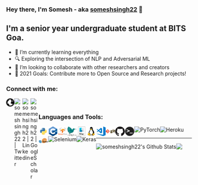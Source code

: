 ### Hey there, I'm Somesh - aka [someshsingh22][website] 👋

## I'm a senior year undergraduate student at BITS Goa.
- 🌱 I’m currently learning everything
- 🔍 Exploring the intersection of NLP and Adversarial ML
- 👯 I’m looking to collaborate with other researchers and creators
- 🥅 2021 Goals: Contribute more to Open Source and Research projects!

### Connect with me:

[<img align="left" alt="someshsingh22.github.io" width="22px" src="https://raw.githubusercontent.com/iconic/open-iconic/master/svg/globe.svg" />][Website]
[<img align="left" alt="someshsingh22 | Twitter" width="22px" src="https://cdn.jsdelivr.net/npm/simple-icons@v3/icons/twitter.svg" />][Twitter]
[<img align="left" alt="somehsingh22 | Linkedin" width="22px" src="https://cdn.jsdelivr.net/npm/simple-icons@v3/icons/linkedin.svg" />][Linkedin]
[<img align="left" alt="somehsingh22 | GoogleScholar" width="22px" src="https://www.pikpng.com/pngl/b/44-442505_google-scholar-twitter-instagram-google-scholar-icon-svg.png" />][GoogleScholar]
<br />

### Languages and Tools:

<img align="left" alt="Python" height="26px" src="https://raw.githubusercontent.com/github/explore/80688e429a7d4ef2fca1e82350fe8e3517d3494d/topics/python/python.png" />
<img align="left" alt="C++" height="26px" src="https://raw.githubusercontent.com/github/explore/80688e429a7d4ef2fca1e82350fe8e3517d3494d/topics/cpp/cpp.png" />
<img align="left" alt="TensorFlow" height="26px" src="https://raw.githubusercontent.com/github/explore/80688e429a7d4ef2fca1e82350fe8e3517d3494d/topics/tensorflow/tensorflow.png" />
<img align="left" alt="Latex" height="26px" src="https://raw.githubusercontent.com/github/explore/80688e429a7d4ef2fca1e82350fe8e3517d3494d/topics/latex/latex.png" />
<img align="left" alt="MacOS" height="26px" src="https://raw.githubusercontent.com/github/explore/80688e429a7d4ef2fca1e82350fe8e3517d3494d/topics/macos/macos.png" />
<img align="left" alt="Linux" height="26px" src="https://raw.githubusercontent.com/github/explore/80688e429a7d4ef2fca1e82350fe8e3517d3494d/topics/linux/linux.png" />
<img align="left" alt="Visual Studio Code" height="26px" src="https://raw.githubusercontent.com/github/explore/80688e429a7d4ef2fca1e82350fe8e3517d3494d/topics/visual-studio-code/visual-studio-code.png" />
<img align="left" alt="Git" height="26px" src="https://raw.githubusercontent.com/github/explore/80688e429a7d4ef2fca1e82350fe8e3517d3494d/topics/git/git.png" />
<img align="left" alt="GitHub" height="26px" src="https://raw.githubusercontent.com/github/explore/78df643247d429f6cc873026c0622819ad797942/topics/github/github.png" />
<img align="left" alt="HTML5" height="26px" src="https://raw.githubusercontent.com/github/explore/80688e429a7d4ef2fca1e82350fe8e3517d3494d/topics/terminal/terminal.png" />
<img align="left" alt="PyTorch" height="26px" src="https://www.vectorlogo.zone/logos/pytorch/pytorch-ar21.svg" />
<img align="left" alt="Heroku" height="26px" src="https://www.vectorlogo.zone/logos/heroku/heroku-icon.svg" />
<img align="left" alt="ScikitLearn" height="26px" src="https://raw.githubusercontent.com/github/explore/80688e429a7d4ef2fca1e82350fe8e3517d3494d/topics/scikit-learn/scikit-learn.png" /> 
<img align="left" alt="Selenium" height="26px" src="https://img.icons8.com/ios/452/selenium-test-automation.png" />
<img align="left" alt="Keras" height="26px" src="https://keras.io/img/logo.png" /> 

<br />

---

<img align="left" alt="someshsingh22's Github Stats" src="https://github-readme-stats.vercel.app/api?username=someshsingh22&show_icons=true&hide_border=true" />

[website]: https://someshsingh22.github.io
[twitter]: https://twitter.com/someshsingh22
[instagram]: https://instagram.com/somesh.22
[linkedin]: https://www.linkedin.com/in/someshsingh22/
[GoogleScholar]: https://scholar.google.com/citations?user=3Unw6gkAAAAJ&hl=en
![](https://komarev.com/ghpvc/?username=your-github-username)
